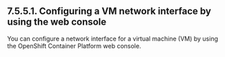 ## 7.5.5.1. Configuring a VM network interface by using the web console

You can configure a network interface for a virtual machine (VM) by using the OpenShift Container Platform web console.

